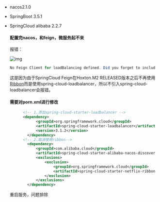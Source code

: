 * nacos2.1.0

* SpringBoot 3.5.1

* SpringCloud alibaba 2.2.7

  #### 配置完nacos，和feign，微服务起不来

  报错：

  ![img](https://img-blog.csdnimg.cn/20210114161049138.png)

  ```java
  No Feign Client for loadBalancing defined. Did you forget to include spring-cloud-starter-loadbalance
  ```

  

  这是因为由于SpringCloud Feign在Hoxton.M2 RELEASED版本之后不再使用[Ribbon](https://so.csdn.net/so/search?q=Ribbon&spm=1001.2101.3001.7020)而是使用spring-cloud-loadbalancer，所以不引入spring-cloud-loadbalancer会报错。

  #### 需要对porn.xml进行修改

  ```xml
  		<!-- 1.添加spring-cloud-starter-loadbalancer -->
  		<dependency>
              <groupId>org.springframework.cloud</groupId>
              <artifactId>spring-cloud-starter-loadbalancer</artifactId>
              <version>3.1.2</version>
          </dependency>
  		<!-- 2.取消使用ribbon-->
          <dependency>
              <groupId>com.alibaba.cloud</groupId>
              <artifactId>spring-cloud-starter-alibaba-nacos-discovery</artifactId>
              <exclusions>
                  <exclusion>
                      <groupId>org.springframework.cloud</groupId>
                      <artifactId>spring-cloud-starter-netflix-ribbon</artifactId>
                  </exclusion>
              </exclusions>
          </dependency>
  ```

  重启服务，问题排除

  

  